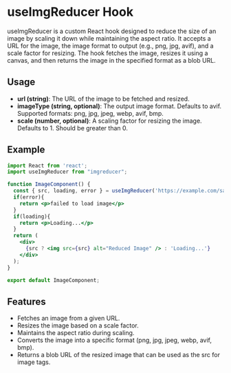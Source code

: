 # useImgReducer Hook
useImgReducer is a custom React hook designed to reduce the size of an image by scaling it down while maintaining the aspect ratio. It accepts a URL for the image, the image format to output (e.g., png, jpg, avif), and a scale factor for resizing. The hook fetches the image, resizes it using a canvas, and then returns the image in the specified format as a blob URL.


## Usage
- **url (string)**: The URL of the image to be fetched and resized.
- **imageType (string, optional)**: The output image format. Defaults to avif. Supported formats: png, jpg, jpeg, webp, avif, bmp.
- **scale (number, optional)**: A scaling factor for resizing the image. Defaults to 1. Should be greater than 0.

## Example
```jsx 
import React from 'react';
import useImgReducer from "imgreducer";

function ImageComponent() {
  const { src, loading, error } = useImgReducer('https://example.com/sample.jpg', 'webp', 0.5);
  if(error){
    return <p>failed to load image</p>
  }
  if(loading){
    return <p>Loading...</p>
  }
  return (
    <div>
      {src ? <img src={src} alt="Reduced Image" /> : 'Loading...'}
    </div>
  );
}

export default ImageComponent;

```
## Features
- Fetches an image from a given URL.
- Resizes the image based on a scale factor.
- Maintains the aspect ratio during scaling.
- Converts the image into a specific format (png, jpg, jpeg, webp, avif, bmp).
- Returns a blob URL of the resized image that can be used as the src for image tags.
